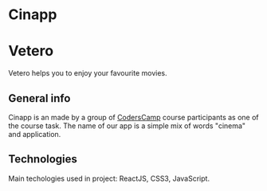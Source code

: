 # Cinapp

# Vetero

Vetero helps you to enjoy your favourite movies.

## General info

Cinapp is an made by a group of [CodersCamp](https://coderscamp.pl/) course participants as one of the course task.
The name of our app is a simple mix of words "cinema" and application.



## Technologies

Main techologies used in project: ReactJS, CSS3, JavaScript.


